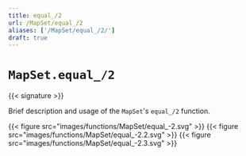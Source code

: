 ```yaml
---
title: equal_/2
url: /MapSet/equal_/2
aliases: ['/MapSet/equal_/2/']
draft: true
---
```


# `MapSet.equal_/2`

{{< signature >}}

Brief description and usage of the `MapSet`'s `equal_/2` function.

{{< figure src="images/functions/MapSet/equal_-2.svg" >}}
{{< figure src="images/functions/MapSet/equal_-2.2.svg" >}}
{{< figure src="images/functions/MapSet/equal_-2.3.svg" >}}
